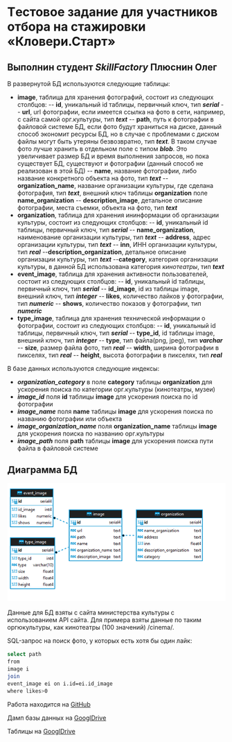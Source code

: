 # Tестовое задание для участников отбора на стажировки «Кловери.Старт»
## Выполнин студент _SkillFactory_ Плюснин Олег

В развернутой БД используются следующие таблицы:
- __image__, таблица для хранения фотографий, состоит из следующих столбцов:
-- __id__, уникальный id таблицы, первичный ключ, тип ___serial___
-- __url__, url фотографии, если имеется ссылка на фото в сети, например, с сайта самой орг.культуры, тип ___text___
-- __path__, путь к фотографии в файловой системе БД, если фото будут храниться на диске, данный способ экономит ресурсы БД, но в случае с проблемами с диском файлы могут быть утеряны безвозвратно, тип ___text___. В таком случае фото лучше хранить в отдельном поле с типом ___blob___. Это увеличивает размер БД и время выполнения запросов, но пока существует БД, существуют и фотографии (данный способ не реализован в этой БД)
-- __name__, название фотографии, либо название конкретного объекта на фото, тип ___text___
-- __organization_name__, название организации культуры, где сделана фотография, тип ___text___, внешний ключ таблицы __organization__ поле __name_organization__
-- __description_image__, детальное описание фотографии, места съемки, объекта на фото, тип ___text___
- __organization__, таблица для хранения ининформации об организации культуры, состоит из следующих столбцов:
-- __id__, уникальный id таблицы, первичный ключ, тип ___serial___
-- __name_organization__, наименование организации культуры, тип ___text___
-- __address__, адрес организации культуры, тип ___text___
-- __inn__, ИНН организации культуры, тип ___real___
--__description_organization__, детальное описание организации культуры, тип ___text___
--__category__, категория организации культуры, в данной БД использована категория _кинотеатры_, тип ___text___
- __event_image__, таблица для хранения активности пользователей, состоит из следующих столбцов:
-- __id__, уникальный id таблицы, первичный ключ, тип ___serial___
-- __id_image__, id из таблицы image, внешний ключ, тип ___integer___
-- __likes__, количество лайков у фотографии, тип ___numeric___
-- __shows__, количество показов у фотографии, тип ___numeric___
- __type_image__, таблица для хранения технической информации о фотографии, состоит из следующих столбцов:
--  __id__, уникальный id таблицы, первичный ключ, тип ___serial___
-- __type_id__, id таблицы image, внешний ключ, тип ___integer___
-- __type__, тип файла(png, jpeg), тип ___varchar___
-- __size__, размер файла фото, тип ___real___
-- __width__, ширина фотографии в пикселях, тип ___real___
-- __height__, высота фотографии в пикселях, тип ___real___

В базе данных используются следующие индексы:
- ___organization_category___ в поле __category__ таблицы __organization__ для ускорения поиска по категории орг.культуры (кинотеатры, музеи)
- ___image_id___ поля __id__ таблицы __image__ для ускорения поиска по id фотографии
- ___image_name___ поля __name__ таблицы __image__ для ускорения поиска по названию фотографии или объекта
- ___image_organization_name___ поля  __organization_name__ таблицы __image__ для ускорения поиска по названию орг.культуры
- ___image_path___ поля __path__ таблицы __image__ для ускорения поиска пути файла в файловой системе

## Диаграмма БД
<img src='diagram_DB.png'>

Данные для БД взяты с сайта министерства культуры с использованием API сайта. Для примера взяты данные по таким оргюкультуры, как кинотеатры (100 значений) /cinema/.

SQL-запрос на поиск фото, у которых есть хотя бы один лайк:
```sh
select path 
from 
image i 
join 
event_image ei on i.id=ei.id_image 
where likes>0
```


Работа находится на [GitHub](https://github.com/cheef777/itern_cloveri)

Дамп базы данных на [GooglDrive](https://drive.google.com/file/d/14Pt6NuPe96izlIRf_H0HlhUaoh033-Tr/view?usp=sharing)

Таблицы на [GooglDrive](https://drive.google.com/drive/folders/14MIobMRW4JQM7hyhX7ZTHes7Yqq7jKve?usp=sharing)
